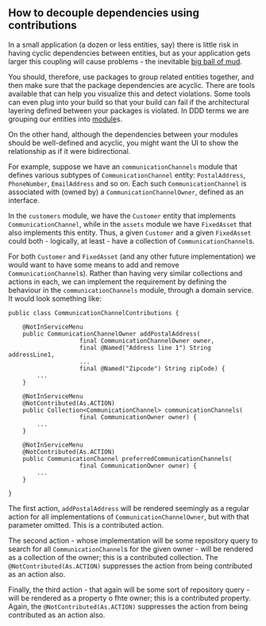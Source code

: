 How to decouple dependencies using contributions
------------------------------------------------

In a small application (a dozen or less entities, say) there is little risk in having cyclic
dependencies between entities, but as your application gets larger this coupling will cause problems - the inevitable [big ball of mud](***TODO).

You should, therefore, use packages to group related entities together, and then make sure that the package dependencies are acyclic.  There are tools available that can help you visualize this and detect violations.  Some tools can even plug into your build so that your build can fail if the architectural layering defined between your packages is violated.  In DDD terms we are grouping our entities into [module](***TODO)s.

On the other hand, although the dependencies between your modules should be well-defined and acyclic, you might want the UI to show the relationship as if it were bidirectional.

For example, suppose we have an `communicationChannels` module that defines various subtypes of `CommunicationChannel` entity: `PostalAddress`, `PhoneNumber`, `EmailAddress` and so on.  Each such `CommunicationChannel` is associated with (owned by) a `CommunicationChannelOwner`, defined as an interface.

In the `customers` module, we have the `Customer` entity that implements `CommunicationChannel`, while in the `assets` module we have `FixedAsset` that also implements this entity.  Thus, a given `Customer` and a given `FixedAsset` could both - logically, at least - have a collection of `CommunicationChannel`s.

For both `Customer` and `FixedAsset` (and any other future implementation) we would want to have some means to add and remove `CommunicationChannel`s).  Rather than having very similar collections and actions in each, we can implement the requirement by defining the behaviour in the `communicationChannels` module, through a domain service.  It would look something like:

    public class CommunicationChannelContributions {

        @NotInServiceMenu
        public CommunicationChannelOwner addPostalAddress(
                        final CommunicationChannelOwner owner,
                        final @Named("Address line 1") String addressLine1,
                        ... 
                        final @Named("Zipcode") String zipCode) {
            ...
        }

        @NotInServiceMenu
        @NotContributed(As.ACTION)
        public Collection<CommunicationChannel> communicationChannels(
                        final CommunicationOwner owner) {
            ...
        }

        @NotInServiceMenu
        @NotContributed(As.ACTION)
        public CommunicationChannel preferredCommunicationChannels(
                        final CommunicationOwner owner) {
            ...
        }

    }

The first action, `addPostalAddress` will be rendered seemingly as a regular action for all implementations of `CommunicationChannelOwner`, but with that parameter omitted.  This is a contributed action.

The second action - whose implementation will be some repository query to search for all `CommunicationChannel`s for the given owner - will be rendered as a collection of the owner; this is a contributed collection.  The `@NotContributed(As.ACTION)` suppresses the action from being contributed as an action also.

Finally, the third action - that again will be some sort of repository query - will be rendered as a property o fhte owner; this is a contributed property.  Again, the `@NotContributed(As.ACTION)` suppresses the action from being contributed as an action also.

